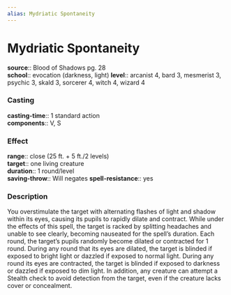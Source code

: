 ```yaml
---
alias: Mydriatic Spontaneity
---
```


# Mydriatic Spontaneity 

**source**:: Blood of Shadows pg. 28  
**school**:: evocation (darkness, light)
**level**:: arcanist 4, bard 3, mesmerist 3, psychic 3, skald 3, sorcerer 4, witch 4, wizard 4

### Casting 

**casting-time**:: 1 standard action  
**components**:: V, S

### Effect 

**range**:: close (25 ft. + 5 ft./2 levels)  
**target**:: one living creature  
**duration**:: 1 round/level  
**saving-throw**:: Will negates
**spell-resistance**:: yes

### Description 

You overstimulate the target with alternating flashes of light and shadow within its eyes, causing its pupils to rapidly dilate and contract. While under the effects of this spell, the target is racked by splitting headaches and unable to see clearly, becoming nauseated for the spell’s duration. Each round, the target’s pupils randomly become dilated or contracted for 1 round. During any round that its eyes are dilated, the target is blinded if exposed to bright light or dazzled if exposed to normal light. During any round its eyes are contracted, the target is blinded if exposed to darkness or dazzled if exposed to dim light. In addition, any creature can attempt a Stealth check to avoid detection from the target, even if the creature lacks cover or concealment.

